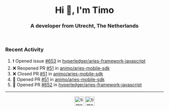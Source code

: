 <h1 align="center">Hi 👋, I'm Timo</h1>
<h3 align="center">A developer from Utrecht, The Netherlands</h3>
<br/>
<!-- https://github.com/rahuldkjain/github-profile-readme-generator --!>

<!--  <p align="left"><img src="https://github-readme-stats.vercel.app/api?username=timoglastra&show_icons=true&count_private=true&" alt="timoglastra" /></p> --!>

<!--
Github language stats
<p align="left"><img src="https://github-readme-stats.vercel.app/api/top-langs/?username=timoglastra&layout=compact" alt="timoglastra" /><p>
-->

<!-- Codestats language stats -->
<!-- <p align="left"><img src="https://codestats-readme.vercel.app/api/top-langs/?username=timoglastra&layout=compact&language_count=12" alt="timoglastra" /><p>    --!>
  
<h3>Recent Activity</h3>

<!--START_SECTION:activity-->
1. ❗️ Opened issue [#653](https://github.com/hyperledger/aries-framework-javascript/issues/653) in [hyperledger/aries-framework-javascript](https://github.com/hyperledger/aries-framework-javascript)
2. ❌ Reopened PR [#51](https://github.com/animo/aries-mobile-sdk/pull/51) in [animo/aries-mobile-sdk](https://github.com/animo/aries-mobile-sdk)
3. ❌ Closed PR [#51](https://github.com/animo/aries-mobile-sdk/pull/51) in [animo/aries-mobile-sdk](https://github.com/animo/aries-mobile-sdk)
4. 💪 Opened PR [#51](https://github.com/animo/aries-mobile-sdk/pull/51) in [animo/aries-mobile-sdk](https://github.com/animo/aries-mobile-sdk)
5. 💪 Opened PR [#652](https://github.com/hyperledger/aries-framework-javascript/pull/652) in [hyperledger/aries-framework-javascript](https://github.com/hyperledger/aries-framework-javascript)
<!--END_SECTION:activity-->

---

<p align="center">
<a href="https://twitter.com/timoglastra" target="blank"><img align="center" src="https://cdn.jsdelivr.net/npm/simple-icons@3.0.1/icons/twitter.svg" alt="timoglastra" height="30" width="30" /></a>
<a href="https://linkedin.com/in/timoglastra" target="blank"><img align="center" src="https://cdn.jsdelivr.net/npm/simple-icons@3.0.1/icons/linkedin.svg" alt="timoglastra" height="30" width="30" /></a>
</p>



